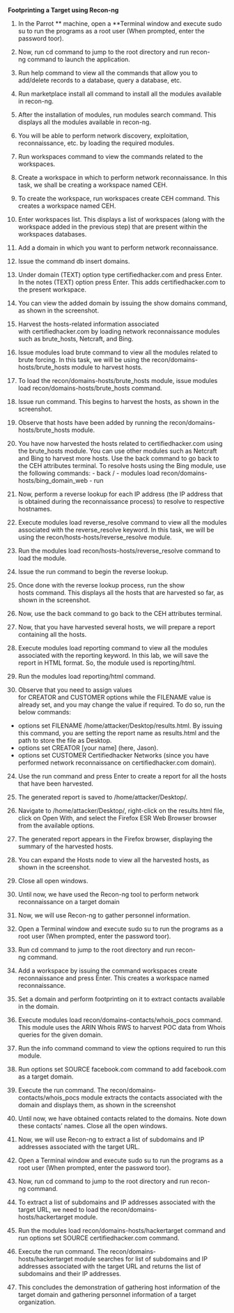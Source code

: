
**Footprinting a Target using Recon-ng**


1. In the Parrot ** machine, open a **Terminal window and execute sudo su to run the programs as a root user (When prompted, enter the password toor).

2. Now, run cd command to jump to the root directory and run recon-ng command to launch the application.

3. Run help command to view all the commands that allow you to add/delete records to a database, query a database, etc.

4. Run marketplace install all command to install all the modules available in recon-ng.

5. After the installation of modules, run modules search command. This displays all the modules available in recon-ng.

6. You will be able to perform network discovery, exploitation, reconnaissance, etc. by loading the required modules.

7. Run workspaces command to view the commands related to the workspaces.

8. Create a workspace in which to perform network reconnaissance. In this task, we shall be creating a workspace named CEH.

9. To create the workspace, run workspaces create CEH command. This creates a workspace named CEH.
 
10. Enter workspaces list. This displays a list of workspaces (along with the workspace added in the previous step) that are present within the workspaces databases.
  
11. Add a domain in which you want to perform network reconnaissance.

12. Issue the command db insert domains.

13. Under domain (TEXT) option type certifiedhacker.com and press Enter. In the notes (TEXT) option press Enter. This adds certifiedhacker.com to the present workspace.

14. You can view the added domain by issuing the show domains command, as shown in the screenshot.

15. Harvest the hosts-related information associated with certifiedhacker.com by loading network reconnaissance modules such as brute_hosts, Netcraft, and Bing.
    
16. Issue modules load brute command to view all the modules related to brute forcing. In this task, we will be using the recon/domains-hosts/brute_hosts module to harvest hosts.

17. To load the recon/domains-hosts/brute_hosts module, issue modules load recon/domains-hosts/brute_hosts command.

18. Issue run command. This begins to harvest the hosts, as shown in the screenshot.

19. Observe that hosts have been added by running the recon/domains-hosts/brute_hosts module.

20. You have now harvested the hosts related to certifiedhacker.com using the brute_hosts module. You can use other modules such as Netcraft and Bing to harvest more hosts. Use the back command to go back to the CEH attributes terminal. To resolve hosts using the Bing module, use the following commands: - back / - modules load recon/domains-hosts/bing_domain_web - run

21. Now, perform a reverse lookup for each IP address (the IP address that is obtained during the reconnaissance process) to resolve to respective hostnames.

22. Execute modules load reverse_resolve command to view all the modules associated with the reverse_resolve keyword. In this task, we will be using the recon/hosts-hosts/reverse_resolve module.

23. Run the modules load recon/hosts-hosts/reverse_resolve command to load the module.

24. Issue the run command to begin the reverse lookup.
  
25. Once done with the reverse lookup process, run the show hosts command. This displays all the hosts that are harvested so far, as shown in the screenshot.
 
26. Now, use the back command to go back to the CEH attributes terminal.

27. Now, that you have harvested several hosts, we will prepare a report containing all the hosts.

28. Execute modules load reporting command to view all the modules associated with the reporting keyword. In this lab, we will save the report in HTML format. So, the module used is reporting/html.

29. Run the modules load reporting/html command.

30. Observe that you need to assign values for CREATOR and CUSTOMER options while the FILENAME value is already set, and you may change the value if required. To do so, run the below commands:
- options set FILENAME /home/attacker/Desktop/results.html. By issuing this command, you are setting the report name as results.html and the path to store the file as Desktop.
- options set CREATOR [your name] (here, Jason).
- options set CUSTOMER Certifiedhacker Networks (since you have performed network reconnaissance on certifiedhacker.com domain).

24. Use the run command and press Enter to create a report for all the hosts that have been harvested.

25. The generated report is saved to /home/attacker/Desktop/.

26. Navigate to /home/attacker/Desktop/, right-click on the results.html file, click on Open With, and select the Firefox ESR Web Browser browser from the available options.

27. The generated report appears in the Firefox browser, displaying the summary of the harvested hosts.

28. You can expand the Hosts node to view all the harvested hosts, as shown in the screenshot.
   
29. Close all open windows.

30. Until now, we have used the Recon-ng tool to perform network reconnaissance on a target domain

31. Now, we will use Recon-ng to gather personnel information.

32. Open a Terminal window and execute sudo su to run the programs as a root user (When prompted, enter the password toor).

33. Run cd command to jump to the root directory and run recon-ng command.

34. Add a workspace by issuing the command workspaces create reconnaissance and press Enter. This creates a workspace named reconnaissance.

35. Set a domain and perform footprinting on it to extract contacts available in the domain.

36. Execute modules load recon/domains-contacts/whois_pocs command. This module uses the ARIN Whois RWS to harvest POC data from Whois queries for the given domain.

37. Run the info command command to view the options required to run this module.

38. Run options set SOURCE facebook.com command to add facebook.com as a target domain.

39. Execute the run command. The recon/domains-contacts/whois_pocs module extracts the contacts associated with the domain and displays them, as shown in the screenshot

40. Until now, we have obtained contacts related to the domains. Note down these contacts’ names. Close all the open windows.

41. Now, we will use Recon-ng to extract a list of subdomains and IP addresses associated with the target URL.

42. Open a Terminal window and execute sudo su to run the programs as a root user (When prompted, enter the password toor).

43. Now, run cd command to jump to the root directory and run recon-ng command.

44. To extract a list of subdomains and IP addresses associated with the target URL, we need to load the recon/domains-hosts/hackertarget module.

45. Run the modules load recon/domains-hosts/hackertarget command and run options set SOURCE certifiedhacker.com command.

46. Execute the run command. The recon/domains-hosts/hackertarget module searches for list of subdomains and IP addresses associated with the target URL and returns the list of subdomains and their IP addresses.

47. This concludes the demonstration of gathering host information of the target domain and gathering personnel information of a target organization.